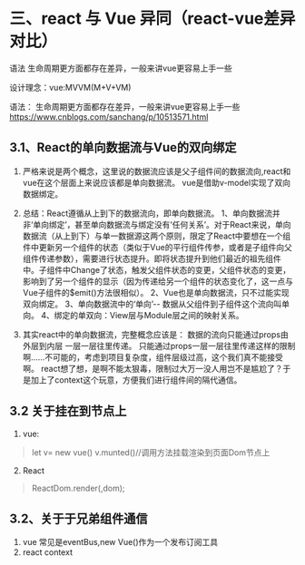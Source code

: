 
# 三、react 与 Vue 异同（react-vue差异对比）
语法 生命周期更方面都存在差异，一般来讲vue更容易上手一些

设计理念：vue:MVVM(M+V+VM)

语法： 生命周期更方面都存在差异，一般来讲vue更容易上手一些
https://www.cnblogs.com/sanchang/p/10513571.html

## 3.1、React的单向数据流与Vue的双向绑定
1. 严格来说是两个概念，这里说的数据流应该是父子组件间的数据流向,react和vue在这个层面上来说应该都是单向数据流。
vue是借助v-model实现了双向数据绑定。


2. 总结：React遵循从上到下的数据流向，即单向数据流。
1、单向数据流并非‘单向绑定’，甚至单向数据流与绑定没有‘任何关系’。对于React来说，单向数据流（从上到下）与单一数据源这两个原则，限定了React中要想在一个组件中更新另一个组件的状态（类似于Vue的平行组件传参，或者是子组件向父组件传递参数），需要进行状态提升。即将状态提升到他们最近的祖先组件中。子组件中Change了状态，触发父组件状态的变更，父组件状态的变更，影响到了另一个组件的显示（因为传递给另一个组件的状态变化了，这一点与Vue子组件的$emit()方法很相似）。
2、Vue也是单向数据流，只不过能实现双向绑定。
3、单向数据流中的‘单向’-- 数据从父组件到子组件这个流向叫单向。
4、绑定的单双向：View层与Module层之间的映射关系。

3. 其实react中的单向数据流，完整概念应该是： 数据的流向只能通过props由外层到内层 一层一层往里传递。
    只能通过props一层一层往里传递这样的限制啊……不可能的，考虑到项目复杂度，组件层级过高，这个我们真不能接受啊。
    react想了想，是啊不能太狠毒，限制过大万一没人用岂不是尴尬了？于是加上了context这个玩意，方便我们进行组件间的隔代通信。

    
## 3.2 关于挂在到节点上

1. vue:
>let v= new vue()
> v.munted()//调用方法挂载渲染到页面Dom节点上
2. React
>ReactDom.render(<Parent>,dom);
 

## 3.2、关于于兄弟组件通信
1. vue
常见是eventBus,new Vue()作为一个发布订阅工具
2. react
context

 
